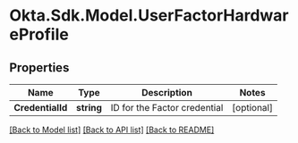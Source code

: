 # Okta.Sdk.Model.UserFactorHardwareProfile

## Properties

Name | Type | Description | Notes
------------ | ------------- | ------------- | -------------
**CredentialId** | **string** | ID for the Factor credential | [optional] 

[[Back to Model list]](../README.md#documentation-for-models) [[Back to API list]](../README.md#documentation-for-api-endpoints) [[Back to README]](../README.md)

